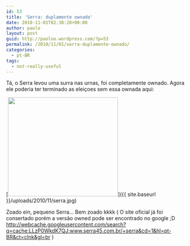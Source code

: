 ```yaml
---
id: 53
title: 'Serra: duplamente ownado'
date: 2010-11-01T02:30:28+00:00
author: paolo
layout: post
guid: http://paoloo.wordpress.com/?p=53
permalink: /2010/11/01/serra-duplamente-ownado/
categories:
  - pt-BR
tags:
  - not-really-useful
---
```

Tá, o Serra levou uma surra nas urnas, foi completamente ownado. Agora ele poderia ter terminado as eleiçoes sem essa ownada aqui:

[<img class="alignnone size-medium wp-image-54" title="serra owned" src="{{ site.baseurl }}/uploads/2010/11/serra.jpg?w=300" alt="" width="300" height="269" srcset="{{ site.baseurl }}/uploads/2010/11/serra.jpg 1332w, {{ site.baseurl }}/uploads/2010/11/serra-300x269.jpg 300w, {{ site.baseurl }}/uploads/2010/11/serra-768x690.jpg 768w, {{ site.baseurl }}/uploads/2010/11/serra-1024x919.jpg 1024w" sizes="(max-width: 300px) 100vw, 300px" />]({{ site.baseurl }}/uploads/2010/11/serra.jpg)

Zoado ein, pequeno Serra&#8230; Bem zoado kkkk ( O site oficial já foi consertado porém a versão owned pode ser encontrado no google ;D <http://webcache.googleusercontent.com/search?q=cache:LLzP0WkdK7QJ:www.serra45.com.br/+serra&cd=1&hl=pt-BR&ct=clnk&gl=br> )
